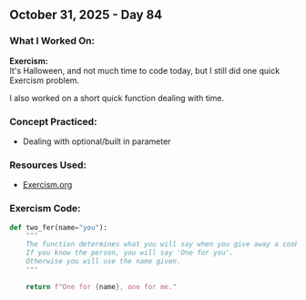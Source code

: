 ## October 31, 2025 - Day 84

### What I Worked On:  
**Exercism:**  
It's Halloween, and not much time to code today, but I still did one quick Exercism problem. 

I also worked on a short quick function dealing with time. 

### Concept Practiced:  
- Dealing with optional/built in parameter
         
### Resources Used:  
- [Exercism.org](https://exercism.org/tracks/python/exercises)
    
### Exercism Code: 
```python
def two_fer(name="you"):
    """
    The function determines what you will say when you give away a cookie. 
    If you know the person, you will say 'One for you'. 
    Otherwise you will use the name given.
    """
    
    return f"One for {name}, one for me."
   
    
```
